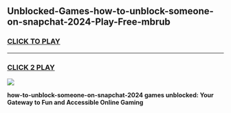 
## Unblocked-Games-how-to-unblock-someone-on-snapchat-2024-Play-Free-mbrub
<h3>
<a href="https://premium76.site?title=how-to-unblock-someone-on-snapchat-2024&ref=10A">CLICK TO PLAY</a></h3>
<hr>

<h3>
<a href="https://premium76.site?title=how-to-unblock-someone-on-snapchat-2024&ref=10A">CLICK 2 PLAY</a>
  
</h3>

<a href="https://premium76.site?title=how-to-unblock-someone-on-snapchat-2024&ref=10A"><img src="https://clearcache.store/games.png"></a>


**how-to-unblock-someone-on-snapchat-2024 games unblocked: Your Gateway to Fun and Accessible Online Gaming**
